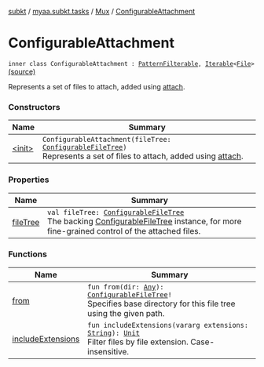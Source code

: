 [subkt](../../../index.md) / [myaa.subkt.tasks](../../index.md) / [Mux](../index.md) / [ConfigurableAttachment](./index.md)

# ConfigurableAttachment

`inner class ConfigurableAttachment : `[`PatternFilterable`](https://docs.gradle.org/current/javadoc/org/gradle/api/tasks/util/PatternFilterable.html)`, `[`Iterable`](https://kotlinlang.org/api/latest/jvm/stdlib/kotlin.collections/-iterable/index.html)`<`[`File`](https://docs.oracle.com/javase/9/docs/api/java/io/File.html)`>` [(source)](https://github.com/Myaamori/SubKt/blob/0.1.4/src/main/kotlin/myaa/subkt/tasks/muxtask.kt#L452)

Represents a set of files to attach, added using [attach](../attach.md).

### Constructors

| Name | Summary |
|---|---|
| [&lt;init&gt;](-init-.md) | `ConfigurableAttachment(fileTree: `[`ConfigurableFileTree`](https://docs.gradle.org/current/javadoc/org/gradle/api/file/ConfigurableFileTree.html)`)`<br>Represents a set of files to attach, added using [attach](../attach.md). |

### Properties

| Name | Summary |
|---|---|
| [fileTree](file-tree.md) | `val fileTree: `[`ConfigurableFileTree`](https://docs.gradle.org/current/javadoc/org/gradle/api/file/ConfigurableFileTree.html)<br>The backing [ConfigurableFileTree](https://docs.gradle.org/current/javadoc/org/gradle/api/file/ConfigurableFileTree.html) instance, for more fine-grained control of the attached files. |

### Functions

| Name | Summary |
|---|---|
| [from](from.md) | `fun from(dir: `[`Any`](https://kotlinlang.org/api/latest/jvm/stdlib/kotlin/-any/index.html)`): `[`ConfigurableFileTree`](https://docs.gradle.org/current/javadoc/org/gradle/api/file/ConfigurableFileTree.html)`!`<br>Specifies base directory for this file tree using the given path. |
| [includeExtensions](include-extensions.md) | `fun includeExtensions(vararg extensions: `[`String`](https://kotlinlang.org/api/latest/jvm/stdlib/kotlin/-string/index.html)`): `[`Unit`](https://kotlinlang.org/api/latest/jvm/stdlib/kotlin/-unit/index.html)<br>Filter files by file extension. Case-insensitive. |
